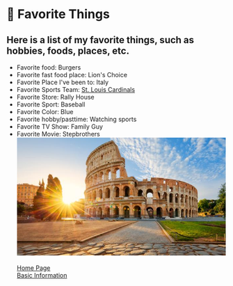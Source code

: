 # 👋 Favorite Things
## Here is a list of my favorite things, such as hobbies, foods, places, etc.
* Favorite food: Burgers
* Favorite fast food place: Lion's Choice
* Favorite Place I've been to: Italy
* Favorite Sports Team: [St. Louis Cardinals](https://www.mlb.com/cardinals)
* Favorite Store: Rally House
* Favorite Sport: Baseball
* Favorite Color: Blue
* Favorite hobby/pasttime: Watching sports
* Favorite TV Show: Family Guy
* Favorite Movie: Stepbrothers
<br>![Italy](italy.jpg)
<br></br>
[Home Page](https://github.com/qjtg7b/qjtg7b.git)
<br>[Basic Information](https://github.com/qjtg7b/qjtg7b/blob/Basic-Information/README.md)
